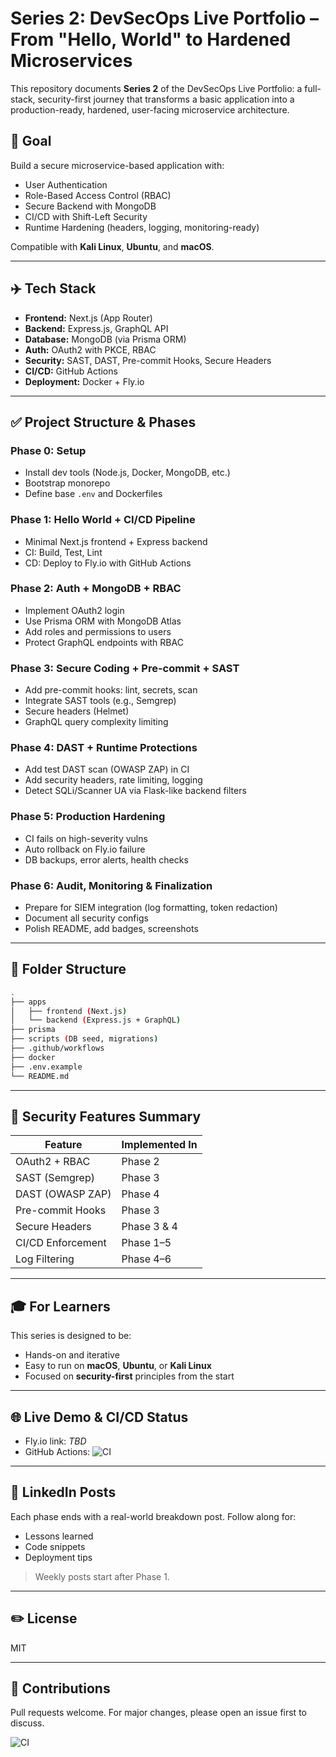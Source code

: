 # Series 2: DevSecOps Live Portfolio – From "Hello, World" to Hardened Microservices

This repository documents **Series 2** of the DevSecOps Live Portfolio: a full-stack, security-first journey that transforms a basic application into a production-ready, hardened, user-facing microservice architecture.

## 🚀 Goal

Build a secure microservice-based application with:

* User Authentication
* Role-Based Access Control (RBAC)
* Secure Backend with MongoDB
* CI/CD with Shift-Left Security
* Runtime Hardening (headers, logging, monitoring-ready)

Compatible with **Kali Linux**, **Ubuntu**, and **macOS**.

---

## ✈️ Tech Stack

* **Frontend:** Next.js (App Router)
* **Backend:** Express.js, GraphQL API
* **Database:** MongoDB (via Prisma ORM)
* **Auth:** OAuth2 with PKCE, RBAC
* **Security:** SAST, DAST, Pre-commit Hooks, Secure Headers
* **CI/CD:** GitHub Actions
* **Deployment:** Docker + Fly.io

---

## ✅ Project Structure & Phases

### Phase 0: Setup

* Install dev tools (Node.js, Docker, MongoDB, etc.)
* Bootstrap monorepo
* Define base `.env` and Dockerfiles

### Phase 1: Hello World + CI/CD Pipeline

* Minimal Next.js frontend + Express backend
* CI: Build, Test, Lint
* CD: Deploy to Fly.io with GitHub Actions

### Phase 2: Auth + MongoDB + RBAC

* Implement OAuth2 login
* Use Prisma ORM with MongoDB Atlas
* Add roles and permissions to users
* Protect GraphQL endpoints with RBAC

### Phase 3: Secure Coding + Pre-commit + SAST

* Add pre-commit hooks: lint, secrets, scan
* Integrate SAST tools (e.g., Semgrep)
* Secure headers (Helmet)
* GraphQL query complexity limiting

### Phase 4: DAST + Runtime Protections

* Add test DAST scan (OWASP ZAP) in CI
* Add security headers, rate limiting, logging
* Detect SQLi/Scanner UA via Flask-like backend filters

### Phase 5: Production Hardening

* CI fails on high-severity vulns
* Auto rollback on Fly.io failure
* DB backups, error alerts, health checks

### Phase 6: Audit, Monitoring & Finalization

* Prepare for SIEM integration (log formatting, token redaction)
* Document all security configs
* Polish README, add badges, screenshots

---

## 📁 Folder Structure

```bash
.
├── apps
│   ├── frontend (Next.js)
│   └── backend (Express.js + GraphQL)
├── prisma
├── scripts (DB seed, migrations)
├── .github/workflows
├── docker
├── .env.example
└── README.md
```

---

## 🔐 Security Features Summary

| Feature           | Implemented In |
| ----------------- | -------------- |
| OAuth2 + RBAC     | Phase 2        |
| SAST (Semgrep)    | Phase 3        |
| DAST (OWASP ZAP)  | Phase 4        |
| Pre-commit Hooks  | Phase 3        |
| Secure Headers    | Phase 3 & 4    |
| CI/CD Enforcement | Phase 1–5      |
| Log Filtering     | Phase 4–6      |

---

## 🎓 For Learners

This series is designed to be:

* Hands-on and iterative
* Easy to run on **macOS**, **Ubuntu**, or **Kali Linux**
* Focused on **security-first** principles from the start

---

## 🌐 Live Demo & CI/CD Status

* Fly.io link: *TBD*
* GitHub Actions: ![CI](https://github.com/your-org/your-repo/actions/workflows/ci.yml/badge.svg)

---

## 📅 LinkedIn Posts

Each phase ends with a real-world breakdown post. Follow along for:

* Lessons learned
* Code snippets
* Deployment tips

> Weekly posts start after Phase 1.

---

## ✏️ License

MIT

---

## 🌟 Contributions

Pull requests welcome. For major changes, please open an issue first to discuss.

![CI](https://github.com/RStPro/DevSecOps_Live_Portfolio_Series_2/actions/workflows/ci.yml/badge.svg)
